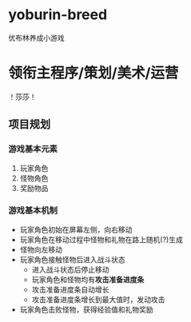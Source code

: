 # yoburin-breed

优布林养成小游戏

# 领衔主程序/策划/美术/运营

！莎莎！

## 项目规划

### 游戏基本元素

1. 玩家角色
2. 怪物角色
3. 奖励物品

### 游戏基本机制

- 玩家角色初始在屏幕左侧，向右移动
- 玩家角色在移动过程中怪物和礼物在路上随机(?)生成
- 怪物向左移动
- 玩家角色接触怪物后进入战斗状态
    - 进入战斗状态后停止移动
    - 玩家角色和怪物均有**攻击准备进度条**
    - 攻击准备进度条自动增长
    - 攻击准备进度条增长到最大值时，发动攻击
- 玩家角色击败怪物，获得经验值和礼物奖励
